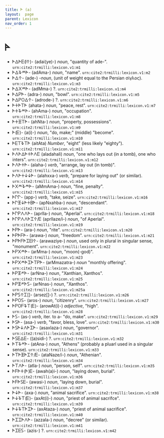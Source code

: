 ```yaml
---
title: 𐊀 (a)
layout:  page
parent: Lexicon
nav_order: 1
---
```




# 𐊀


- 𐊀𐊅𐊀𐊆(𐊊𐊁)- (adai(ye)-) *noun*, "quantity of ade-". `urn:cite2:trmilli:lexicon.v1:m1`
- 𐊀𐊅𐊙𐊎𐊀- (adAma-) *noun*, "name". `urn:cite2:trmilli:lexicon.v1:m2`
- 𐊀𐊅𐊁- (ade-) -*noun*, (unit of weight equal to the Persian σίγλος). `urn:cite2:trmilli:lexicon.v1:m3`
- 𐊀𐊅𐊐𐊎𐊀- (adMma-) ?. `urn:cite2:trmilli:lexicon.v1:m4`
- 𐊀𐊅𐊕𐊀- (adra-) *noun*, "bowl". `urn:cite2:trmilli:lexicon.v1:m5`
- 𐊀𐊅𐊕𐊒𐊅𐊁- (adrode-) ?. `urn:cite2:trmilli:lexicon.v1:m6`
- 𐊀𐊛𐊀𐊗𐊀 (ahata-) *noun*, "peace, rest". `urn:cite2:trmilli:lexicon.v1:m7`
- 𐊀𐊛𐊙𐊎𐊀- (ahAma-) *noun*, "occupation". `urn:cite2:trmilli:lexicon.v1:m8`
- 𐊀𐊛𐊑𐊗𐊀- (ahNta-) *noun*, "property, possessions". `urn:cite2:trmilli:lexicon.v1:m9`
- 𐊀(𐊆)- (a(i)-) *noun*, "do, make;" (middle) "become". `urn:cite2:trmilli:lexicon.v1:m10`
- 𐊀𐊆𐊗𐊙𐊗𐊀 (aitAta) *Number*, "eight" (less likely "eighty"). `urn:cite2:trmilli:lexicon.v1:m11`
- 𐊀𐊍𐊀𐊅𐊀𐊛𐊀𐊍𐊆 (aladahali) *noun*, "one who lays out (in a tomb), one who inters". `urn:cite2:trmilli:lexicon.v1:m12`
- 𐊀𐊍𐊀𐊛𐊀- (alaha-) *verb*, "arrange, lay out (in tomb)". `urn:cite2:trmilli:lexicon.v1:m13`
- 𐊀𐊍𐊀𐊛𐊜𐊜𐊀- (alahxxa-) *verb*, "prepare for laying out" (or similar). `urn:cite2:trmilli:lexicon.v1:m14`
- 𐊀𐊐𐊎𐊙𐊎𐊀- (aMmAma-) *noun*, "fine, penalty". `urn:cite2:trmilli:lexicon.v1:m15`
- 𐊀𐊓𐊓- (app-) *verb*, "take, seize". `urn:cite2:trmilli:lexicon.v1:m16`
- 𐊀𐊓𐊑𐊜𐊀𐊛𐊂𐊀- (apNxahba-) *noun*, "descendant". `urn:cite2:trmilli:lexicon.v1:m17`
- 𐊀𐊓𐊕𐊍𐊍𐊀- (aprlla-) *noun*, "Aperlai". `urn:cite2:trmilli:lexicon.v1:m18`
- 𐊀𐊓𐊕𐊍𐊍𐊀𐊈𐊁/𐊆 (aprllaze/i-) *noun*, "of Aperlai". `urn:cite2:trmilli:lexicon.v1:m19`
- 𐊀𐊕𐊀- (ara-) *noun*, "rite". `urn:cite2:trmilli:lexicon.v1:m20`
- 𐊀𐊕𐊀𐊇𐊀- (arawa-) *noun*, "freedom". `urn:cite2:trmilli:lexicon.v1:m21`
- 𐊀𐊕𐊀𐊇𐊀𐊈𐊆𐊊𐊁- (arawaziye-) *noun*, used only in plural in singular sense, "monument". `urn:cite2:trmilli:lexicon.v1:m22`
- 𐊀𐊕𐊐𐊎𐊀- (arMma-) *noun*, "moon(-god)". `urn:cite2:trmilli:lexicon.v1:m23`
- 𐊀𐊕𐊐𐊎𐊀𐊈𐊀𐊗𐊕𐊀- (arMmazatra-) *noun* "monthly offering". `urn:cite2:trmilli:lexicon.v1:m24`
- 𐊀𐊕𐊑𐊏𐊀- (arNna-) *noun*, "Xanthian, Xanthos". `urn:cite2:trmilli:lexicon.v1:m25`
- 𐊀𐊕𐊑𐊏𐊀𐊖- (arNnas-) *noun*, "Xanthos". `urn:cite2:trmilli:lexicon.v1:m25a`
- 𐊀𐊕𐊖𐊁𐊈[]- (arsez[]-) ?. `urn:cite2:trmilli:lexicon.v1:m26`
- 𐊀𐊕𐊒𐊖- (aros-) *noun*, "citizenry". `urn:cite2:trmilli:lexicon.v1:m27`
- 𐊀𐊕𐊒𐊇𐊙𐊗(𐊆)- (arowAt(i)-) *adjective*, "high". `urn:cite2:trmilli:lexicon.v1:m28`
- 𐊀𐊖- (as-) *verb*, iter. to a- "do, make". `urn:cite2:trmilli:lexicon.v1:m29`
- 𐊀𐊖𐊀- (asa-) *verb*, "favor, bless, love". `urn:cite2:trmilli:lexicon.v1:m30`
- 𐊀𐊖𐊀𐊜𐊍𐊀𐊈𐊀- (asaxlaza-) *noun*, "governor". `urn:cite2:trmilli:lexicon.v1:m31`
- 𐊀𐊖𐊆𐊅𐊆- ((a)sidi-) ?. `urn:cite2:trmilli:lexicon.v1:m32`
- 𐊀𐊗𐊙𐊏𐊀- (atAna-) *noun*, "Athens" (probably a pluarl used in a singular sense). `urn:cite2:trmilli:lexicon.v1:m33`
- 𐊀𐊗𐊀𐊑𐊀𐊈𐊁/𐊆- (ataNaze/i-) *noun*, "Athenian". `urn:cite2:trmilli:lexicon.v1:m34`
- 𐊀𐊗𐊍𐊀- (atla-) *noun*, "person, self". `urn:cite2:trmilli:lexicon.v1:m35`
- 𐊀𐊇𐊀𐊛(𐊀)𐊆- (awah(a)i-) *noun*, "laying down, burial". `urn:cite2:trmilli:lexicon.v1:m36`
- 𐊀𐊇𐊀𐊖𐊆- (awasi-) *noun*, "laying down, burial". `urn:cite2:trmilli:lexicon.v1:m37`
- 𐊀𐊜𐊀- (axa-) *noun*, "animal sacrifice". `urn:cite2:trmilli:lexicon.v1:m38`
- 𐊀𐊜𐊙𐊗(𐊆)- (axAt(i)-) *noun*, "priest of animal sacrifce". `urn:cite2:trmilli:lexicon.v1:m39`
- 𐊀𐊜𐊙𐊗𐊀𐊈𐊀- (axAtaza-) *noun*, "priest of animal sacrifice". `urn:cite2:trmilli:lexicon.v1:m40`
- 𐊀𐊈𐊈𐊀𐊍𐊀- (azzala-) *noun*, "decree" (or similar). `urn:cite2:trmilli:lexicon.v1:m41`
- 𐊀𐊈𐊆𐊖- (azis-) ?. `urn:cite2:trmilli:lexicon.v1:m42`